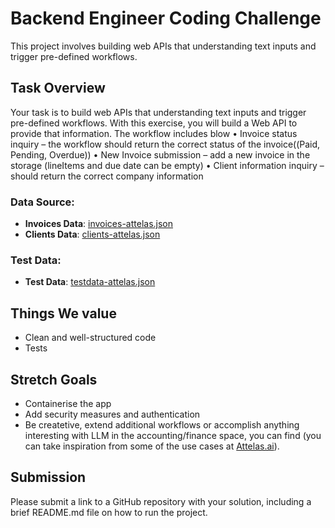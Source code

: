 # Backend Engineer Coding Challenge

This project involves building web APIs that understanding text inputs and trigger pre-defined workflows. 

## Task Overview

Your task is to build web APIs that understanding text inputs and trigger pre-defined workflows. With this exercise, you will build a Web API to provide that information. The workflow includes blow
•	Invoice status inquiry – the workflow should return the correct status of the invoice((Paid, Pending, Overdue))
•	New Invoice submission – add a new invoice in the storage (lineItems and due date can be empty)
•	Client information inquiry – should return the correct company information


### Data Source:
- **Invoices Data**: [invoices-attelas.json](https://github.com/attelas-ai/Take-home-test-backend/blob/main/invoices-attelas.json)
- **Clients Data**: [clients-attelas.json](https://github.com/attelas-ai/Take-home-test-backend/blob/main/clients-attelas.json)

### Test Data:

- **Test Data**: [testdata-attelas.json](https://github.com/attelas-ai/Take-home-test-backend/blob/main/testdata-attelas.json)


## Things We value

- Clean and well-structured code
- Tests

## Stretch Goals

- Containerise the app
- Add security measures and authentication
- Be createtive, extend additional workflows or accomplish anything interesting with LLM in the accounting/finance space, you can find (you can take inspiration from some of the use cases at [Attelas.ai](https://attelas.ai)).


## Submission 
Please submit a link to a GitHub repository with your solution, including a brief README.md file on how to run the project. 
